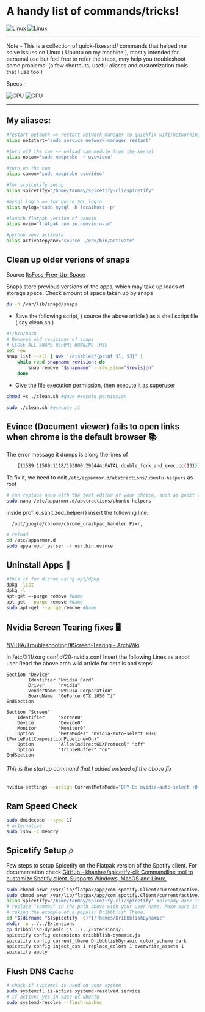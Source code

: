 # A handy list of commands/tricks!

![Linux](https://img.shields.io/badge/Linux-FCC624?style=for-the-badge&logo=linux&logoColor=black)
![Linux](https://img.shields.io/badge/Ubuntu-E95420?style=for-the-badge&logo=ubuntu&logoColor=white)

---

Note - This is a collection of quick-fixesand/ commands that helped me solve issues on Linux ( Ubuntu on my machine ), mostly intended for personal use but feel free to refer the steps, may help you troubleshoot some problems! (a few shortcuts, useful aliases and customization tools that I use too!)

Specs - 

![CPU](https://img.shields.io/badge/Intel-Core_i5_9th-0071C5?style=for-the-badge&logo=intel&logoColor=white)
![GPU](https://img.shields.io/badge/NVIDIA-GTX1660ti-76B900?style=for-the-badge&logo=nvidia&logoColor=white)

---

## My aliases:

```bash
#restart netowrk => restart network manager to quickfix wifi/networking issue. See flush DNS Cache for another network troubleshooting step 
alias netstart='sudo service network-manager restart'

#turn off the cam => unload cam module from the kernel
alias nocam='sudo modprobe -r uvcvideo'

#turn on the cam
alias camon='sudo modprobe uvcvideo'

#for scpicetify setup
alias spicetify="/home/tanmay/spicetify-cli/spicetify"

#mysql login => for quick SQL login
alias mylog="sudo mysql -h localhost -p"

#launch flatpak version of neovim
alias nvim="flatpak run io.neovim.nvim"

#python venv activate
alias activatepyenv="source ./env/bin/activate"
```

## Clean up older verions of snaps

Source [ItsFoss-Free-Up-Space](https://itsfoss.com/free-up-space-ubuntu-linux/)

Snaps store previous versions of the apps, which may take up loads of storage space.
Check amount of space taken up by snaps

```bash
du -h /var/lib/snapd/snaps  
```

- Save the following script, ( source the above article ) as a shell script file ( say clean.sh )

```bash
#!/bin/bash
# Removes old revisions of snaps
# CLOSE ALL SNAPS BEFORE RUNNING THIS
set -eu
snap list --all | awk '/disabled/{print $1, $3}' |
    while read snapname revision; do
        snap remove "$snapname" --revision="$revision"
    done
```

- Give the file execution permission, then execute it as superuser 

```bash
chmod +x ./clean.sh #gave execute permission

sudo ./clean.sh #execute it
```

## Evince (Document viewer) fails to open links when chrome is the default browser 📚

The error message it dumps is along the lines of 

```bash
    [11589:11589:1118/193800.293444:FATAL:double_fork_and_exec.cc(131)] execv /opt/google/chrome/chrome_crashpad_handler: Permission denied (13)
```

To fix it, we need to edit ```/etc/apparmor.d/abstractions/ubuntu-helpers``` as root

```bash
# can replace nano with the text editor of your choice, such as gedit or vim
sudo nano /etc/apparmor.d/abstractions/ubuntu-helpers 
```

inside profile_sanitized_helper{} insert the following line:

```   /opt/google/chrome/chrome_crashpad_handler Pixr, ```

```bash
# reload
cd /etc/apparmor.d
sudo apparmour_parser -r usr.bin.evince
```

## Uninstall Apps 📲

```bash
#this if for disros using apt/dpkg
dpkg -list
dpkg -l
apt-get –-purge remove #Name
apt-get --purge remove #Name
sudo apt-get --purge remove #Name
```

## Nvidia Screen Tearing fixes 🖥

[NVIDIA/Troubleshooting/#Screen-Tearing - ArchWiki](https://wiki.archlinux.org/index.php/NVIDIA/Troubleshooting#Avoid_screen_tearing)

In /etc/X11/xorg.conf.d/20-nvidia.conf Insert the following Lines as a root user
Read the above arch wiki article for details and steps!

```
Section "Device"
        Identifier "Nvidia Card"
        Driver     "nvidia"
        VendorName "NVIDIA Corporation"
        BoardName  "GeForce GTX 1050 Ti"
EndSection

Section "Screen"
    Identifier     "Screen0"
    Device         "Device0"
    Monitor        "Monitor0"
    Option         "MetaModes" "nvidia-auto-select +0+0 {ForceFullCompositionPipeline=On}"
    Option         "AllowIndirectGLXProtocol" "off"
    Option         "TripleBuffer" "on"
EndSection
```

###### This is the startup command that I added instead of the above fix

```bash
nvidia-settings --assign CurrentMetaMode="DPY-0: nvidia-auto-select +0+0 {ForceCompositionPipeline=On}"
```

## Ram Speed Check

```bash
sudo dmidecode --type 17
# alternative 
sudo lshw -C memory
```

## Spicetify Setup 🎶

Few steps to setup Spicetify on the Flatpak version of the Spotify client. For documentation check [GitHub - khanhas/spicetify-cli: Commandline tool to customize Spotify client. Supports Windows, MacOS and Linux.](https://github.com/khanhas/spicetify-cli)

```bash
sudo chmod a+wr /var/lib/flatpak/app/com.spotify.Client/current/active/files/extra/share/spotify
sudo chmod a+wr /var/lib/flatpak/app/com.spotify.Client/current/active/files/extra/share/spotify/Apps -R
alias spicetify="/home/tanmay/spicetify-cli/spicetify" #already done in my system
# replace "tanmay" in the path above with your user name. Make sure it is the path to the spicetify executable in your system
# taking the example of a popular Dribbblish Theme.
cd "$(dirname "$(spicetify -c)")/Themes/DribbblishDynamic"
mkdir -p ../../Extensions
cp dribbblish-dynamic.js ../../Extensions/.
spicetify config extensions dribbblish-dynamic.js
spicetify config current_theme DribbblishDynamic color_scheme dark
spicetify config inject_css 1 replace_colors 1 overwrite_assets 1
spicetify apply
```

## Flush DNS Cache

```bash
# check if systemcl is used on your system 
sudo systemctl is-active systemd-resolved.service
# if active: yes in case of ubuntu
sudo systemd-resolve --flush-caches
```
